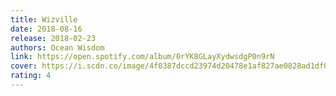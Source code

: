 ```yaml
---
title: Wizville
date: 2018-08-16
release: 2018-02-23
authors: Ocean Wisdom
link: https://open.spotify.com/album/0rYK8GLayXydwsdgP0n9rN
cover: https://i.scdn.co/image/4f0387dccd23974d20478e1af827ae0828ad1df0
rating: 4
---
```

